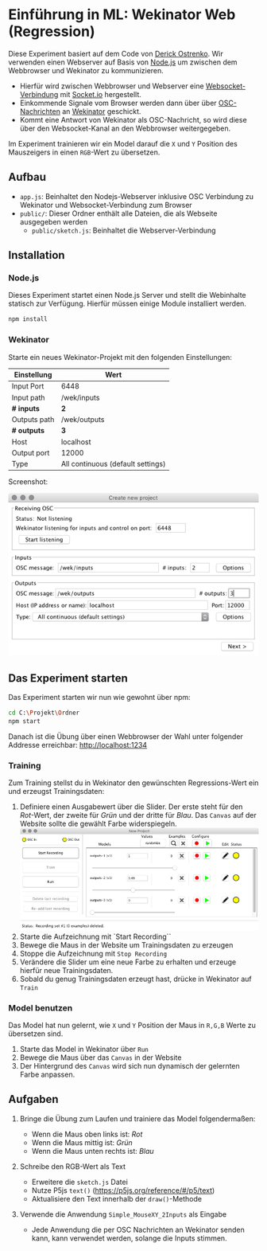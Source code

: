 # Einführung in ML: Wekinator Web (Regression)

Diese Experiment basiert auf dem Code von [Derick Ostrenko](https://github.com/fredeerock/wekp5).
Wir verwenden einen Webserver auf Basis von [Node.js](http://nodejs.org) um zwischen dem Webbrowser und Wekinator zu kommunizieren.

* Hierfür wird zwischen Webbrowser und Webserver eine [Websocket-Verbindung](https://developer.mozilla.org/en-US/docs/Web/API/WebSockets_API) mit [Socket.io](http://socket.io) hergestellt.
* Einkommende Signale vom Browser werden dann über über [OSC-Nachrichten](https://developer.mozilla.org/en-US/docs/Web/API/WebSockets_API) an [Wekinator](http://www.wekinator.org) geschickt.
* Kommt eine Antwort von Wekinator als OSC-Nachricht, so wird diese über den Websocket-Kanal an den Webbrowser weitergegeben.

Im Experiment trainieren wir ein Model darauf die `X` und `Y` Position des Mauszeigers in einen `RGB`-Wert zu übersetzen.

## Aufbau

* `app.js`: Beinhaltet den Nodejs-Webserver inklusive OSC Verbindung zu Wekinator und Websocket-Verbindung zum Browser
* `public/`: Dieser Ordner enthält alle Dateien, die als Webseite ausgegeben werden
  * `public/sketch.js`: Beinhaltet die Webserver-Verbindung

## Installation

### Node.js

Dieses Experiment startet einen Node.js Server und stellt die Webinhalte statisch zur Verfügung.
Hierfür müssen einige Module installiert werden.

```bash
npm install
```

### Wekinator

Starte ein neues Wekinator-Projekt mit den folgenden Einstellungen:

| Einstellung | Wert |
|--|--|
| Input Port | 6448 |
| Input path | /wek/inputs |
| **# inputs** | **2** |
| Outputs path | /wek/outputs |
| **# outputs** | **3** |
| Host | localhost |
| Output port | 12000 |
| Type | All continuous (default settings) |

Screenshot:

![Wekinator Setup](./images/wekinator-setup.png)

## Das Experiment starten

Das Experiment starten wir nun wie gewohnt über npm:

```bash
cd C:\Projekt\Ordner
npm start
```

Danach ist die Übung über einen Webbrowser der Wahl unter folgender Addresse erreichbar:
[http://localhost:1234](http://localhost:1234)

### Training

Zum Training stellst du in Wekinator den gewünschten Regressions-Wert ein und erzeugst Trainingsdaten:

1. Definiere einen Ausgabewert über die Slider. Der erste steht für den *Rot*-Wert, der zweite für *Grün* und der dritte für *Blau*. Das `Canvas` auf der Website sollte die gewählt Farbe widerspiegeln.
![Wekinator Train](./images/wekinator-train.png)
2. Starte die Aufzeichnung mit `Start Recording``
3. Bewege die Maus in der Website um Trainingsdaten zu erzeugen
4. Stoppe die Aufzeichnung mit `Stop Recording`
5. Verändere die Slider um eine neue Farbe zu erhalten und erzeuge hierfür neue Trainingsdaten.
6. Sobald du genug Trainingsdaten erzeugt hast, drücke in Wekinator auf `Train`

### Model benutzen

Das Model hat nun gelernt, wie `X` und `Y` Position der Maus in `R,G,B` Werte zu übersetzen sind.

1. Starte das Model in Wekinator über `Run`
2. Bewege die Maus über das `Canvas` in der Website
3. Der Hintergrund des `Canvas` wird sich nun dynamisch der gelernten Farbe anpassen.

## Aufgaben

1. Bringe die Übung zum Laufen und trainiere das Model folgendermaßen:
    * Wenn die Maus oben links ist: *Rot*
    * Wenn die Maus mittig ist: *Grün*
    * Wenn die Maus unten rechts ist: *Blau*

2. Schreibe den RGB-Wert als Text
    * Erweitere die `sketch.js` Datei
    * Nutze P5js `text()` (https://p5js.org/reference/#/p5/text)
    * Aktualisiere den Text innerhalb der `draw()`-Methode

3. Verwende die Anwendung `Simple_MouseXY_2Inputs` als Eingabe
    * Jede Anwendung die per OSC Nachrichten an Wekinator senden kann, kann verwendet werden, solange die Inputs stimmen.
